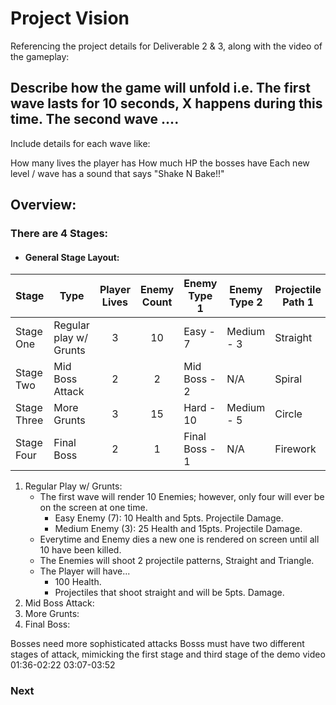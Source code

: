 # Project Vision

Referencing the project details for Deliverable 2 & 3, along with the video of the gameplay:

##  Describe how the game will unfold i.e. The first wave lasts for 10 seconds, X happens during this time. The second wave ....

Include details for each wave like:

How many lives the player has
How much HP the bosses have
Each new level / wave has a sound that says "Shake N Bake!!"

## Overview:

### There are 4 Stages:
+ #### General Stage Layout:
| Stage | Type | Player Lives | Enemy Count | Enemy Type 1 | Enemy Type 2 | Projectile Path 1 | Projectile Path 2 |
|--------------|------------------------|:---:|:---:|----------------|------------|---------------|--------------|
| Stage One    | Regular play w/ Grunts | 3   | 10  | Easy - 7       | Medium - 3 | Straight | Triangle     |
| Stage Two    | Mid Boss Attack        | 2   | 2   | Mid Boss - 2   | N/A        | Spiral   | Semicircle   |
| Stage Three  | More Grunts            | 3   | 15  | Hard - 10      | Medium - 5 | Circle   | Spiral Down  |
| Stage Four   | Final Boss             | 2   | 1   | Final Boss - 1 | N/A        | Firework | Checkerboard |

1. Regular Play w/ Grunts:
    * The first wave will render 10 Enemies; however, only four will ever be on the screen at one time.
        * Easy Enemy (7): 10 Health and 5pts. Projectile Damage.
        * Medium Enemy (3): 25 Health and 15pts. Projectile Damage.
    * Everytime and Enemy dies a new one is rendered on screen until all 10 have been killed.
    * The Enemies will shoot 2 projectile patterns, Straight and Triangle.
    * The Player will have...
        * 100 Health.
        * Projectiles that shoot straight and will be 5pts. Damage.
2. Mid Boss Attack:
3. More Grunts:
4. Final Boss:

Bosses need more sophisticated attacks
Bosss must have two different stages of attack, mimicking the first stage and third stage of the demo video
01:36-02:22
03:07-03:52

### Next